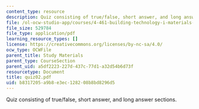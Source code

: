 ```yaml
---
content_type: resource
description: Quiz consisting of true/false, short answer, and long answer sections.
file: /ol-ocw-studio-app/courses/4-461-building-technology-i-materials-and-construction-fall-2004/b8317205a9b8e3ec128208b8bd8296d5_quiz02.pdf
file_size: 529784
file_type: application/pdf
learning_resource_types: []
license: https://creativecommons.org/licenses/by-nc-sa/4.0/
ocw_type: OCWFile
parent_title: Study Materials
parent_type: CourseSection
parent_uid: a5df2223-227d-437c-77d1-a32d54b6d73f
resourcetype: Document
title: quiz02.pdf
uid: b8317205-a9b8-e3ec-1282-08b8bd8296d5
---
```

Quiz consisting of true/false, short answer, and long answer sections.